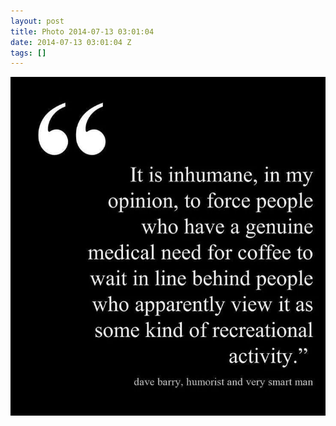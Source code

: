 ```yaml
---
layout: post
title: Photo 2014-07-13 03:01:04
date: 2014-07-13 03:01:04 Z
tags: []
---
```

![](/media/2014/07/91605585541.jpg)
